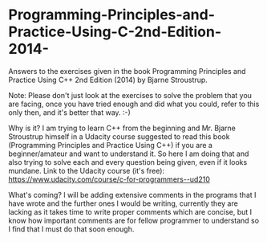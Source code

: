 # Programming-Principles-and-Practice-Using-C-2nd-Edition-2014-
Answers to the exercises given in the book Programming Principles and Practice Using C++ 2nd Edition (2014) by Bjarne Stroustrup.

Note:
Please don't just look at the exercises to solve the problem that you are facing, once you have tried enough and did what you could, refer to this only then, and it's better that way. :-)

Why is it?
I am trying to learn C++ from the beginning and Mr. Bjarne Stroustrup himself in a Udacity course suggested to read this book (Programming Principles and Practice Using C++) if you are a beginner/amateur and want to understand it. So here I am doing that and also trying to solve each and every question being given, even if it looks mundane.
Link to the Udacity course (it's free): https://www.udacity.com/course/c-for-programmers--ud210

What's coming?
I will be adding extensive comments in the programs that I have wrote and the further ones I would be writing, currently they are lacking as it takes time to write proper comments which are concise, but I know how important comments are for fellow programmer to understand so I find that I must do that soon enough.
